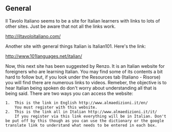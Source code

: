 ## General

Il Tavolo Italiano seems to be a site for Italian learners with links to lots of other sites. Just be aware that not all the links work.

http://iltavoloitaliano.com/

Another site with general things Italian is Italian101. Here's the link:

http://www.101languages.net/italian/

Now, this next site has been suggested by Renzo. It is an Italian website for foreigners who are learning Italian. You may find some of its contents a bit hard to follow but, if you look under the Resources tab (Italiano - Risorse) you will find there are numerous links to videos. Remeber, the objective is to hear Italian being spoken do don't worry about understanding all that is being said.
There are two ways you can access the website:

    1.  This is the link in English http://www.almaedizioni.it/en/
        You must register with this website.
    2.  This is the link all in Italian http://www.almaedizioni.it/it/
        If you register via this link everything will be in Italian. Don't be put off by this though as you can use the dictionary or the google translate link to understand what needs to be entered in each box.
    